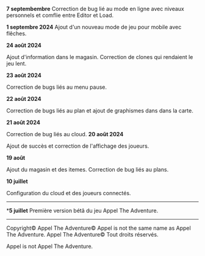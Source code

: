 **7 septembembre**
Correction de bug lié au mode en ligne avec niveaux personnels et comflie entre Editor et Load.

**1 septembre 2024**
Ajout d'un nouveau mode de jeu pour mobile avec flêches.

**24 août 2024**

Ajout d'information dans le magasin. Correction de clones qui rendaient le jeu lent.

**23 août 2024**

Correction de bugs liés au menu pause.

**22 août 2024** 

Correction de bugs liés au plan et ajout de graphismes dans dans la carte.

**21 août 2024**

Correction de bug liés au cloud.
**20 août 2024**

Ajout de succès et correction de l'affichage des joueurs.

**19 août**

Ajout du magasin et des itemes. Correction de bug liés au plans.

**10 juillet**

Configuration du cloud et des joueurs connectés.
___
***5 juillet**
Première version bétâ du jeu Appel The Adventure.
___
Copyright© Appel The Adventure© Appel is not the same name as Appel The Adventure. Appel The Adventure©
Tout droits réservés.

Appel is not Appel The Adventure.
